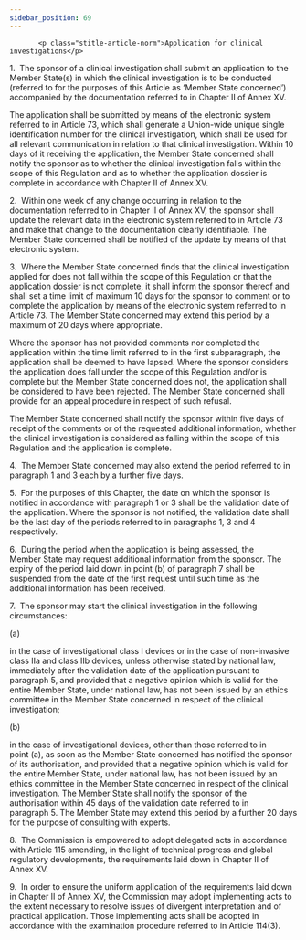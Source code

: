 ```yaml
---
sidebar_position: 69
---
```

           <p class="stitle-article-norm">Application for clinical investigations</p>
   <p class="norm">1.&nbsp;&nbsp;The sponsor of a clinical investigation
 shall submit an application to the Member&nbsp;State(s) in which the 
clinical investigation is to be conducted (referred to for the purposes 
of this Article&nbsp;as ‘Member&nbsp;State concerned’) accompanied by 
the documentation referred to in Chapter II of Annex&nbsp;XV.</p>
   <p class="norm">The application shall be submitted by means of the 
electronic system referred to in Article&nbsp;73, which shall generate a
 Union-wide unique single identification number for the clinical 
investigation, which shall be used for all relevant communication in 
relation to that clinical investigation. Within 10 days of it receiving 
the application, the Member&nbsp;State concerned shall notify the 
sponsor as to whether the clinical investigation falls within the scope 
of this Regulation and as to whether the application dossier is complete
 in accordance with Chapter II of Annex&nbsp;XV.</p>
   <p class="norm">2.&nbsp;&nbsp;Within one week of any change occurring
 in relation to the documentation referred to in Chapter II of 
Annex&nbsp;XV, the sponsor shall update the relevant data in the 
electronic system referred to in Article&nbsp;73 and make that change to
 the documentation clearly identifiable. The Member&nbsp;State concerned
 shall be notified of the update by means of that electronic system.</p>
   <p class="norm">3.&nbsp;&nbsp;Where the Member&nbsp;State concerned 
finds that the clinical investigation applied for does not fall within 
the scope of this Regulation or that the application dossier is not 
complete, it shall inform the sponsor thereof and shall set a time limit
 of maximum 10 days for the sponsor to comment or to complete the 
application by means of the electronic system referred to in 
Article&nbsp;73. The Member&nbsp;State concerned may extend this period 
by a maximum of 20 days where appropriate.</p>
   <p class="norm">Where the sponsor has not provided comments nor 
completed the application within the time limit referred to in the first
 subparagraph, the application shall be deemed to have lapsed. Where the
 sponsor considers the application does fall under the scope of this 
Regulation and/or is complete but the Member&nbsp;State concerned does 
not, the application shall be considered to have been rejected. The 
Member&nbsp;State concerned shall provide for an appeal procedure in 
respect of such refusal.</p>
   <p class="norm">The Member&nbsp;State concerned shall notify the 
sponsor within five days of receipt of the comments or of the requested 
additional information, whether the clinical investigation is considered
 as falling within the scope of this Regulation and the application is 
complete.</p>
   <p class="norm">4.&nbsp;&nbsp;The Member&nbsp;State concerned may 
also extend the period referred to in paragraph&nbsp;1 and&nbsp;3 each 
by a further five&nbsp;days.</p>
   <p class="norm">5.&nbsp;&nbsp;For the purposes of this Chapter, the 
date on which the sponsor is notified in accordance with 
paragraph&nbsp;1 or 3 shall be the validation date of the application. 
Where the sponsor is not notified, the validation date shall be the last
 day of the periods referred to in paragraphs&nbsp;1, 3 and 4 
respectively.</p>
   <p class="norm">6.&nbsp;&nbsp;During the period when the application 
is being assessed, the Member&nbsp;State may request additional 
information from the sponsor. The expiry of the period laid down in 
point&nbsp;(b) of paragraph&nbsp;7 shall be suspended from the date of 
the first request until such time as the additional information has been
 received.</p>
   <p class="norm">7.&nbsp;&nbsp;The sponsor may start the clinical investigation in the following circumstances:</p>
   <div class="grid-container grid-list">
      <div class="list grid-list-column-1">
         <span>(a)&nbsp;</span>
      </div>
      <div class="grid-list-column-2">
         <p class="norm">in the case of investigational class I devices 
or in the case of non-invasive class&nbsp;IIa and class&nbsp;IIb 
devices, unless otherwise stated by national law, immediately after the 
validation date of the application pursuant to paragraph&nbsp;5, and 
provided that a negative opinion which is valid for the entire 
Member&nbsp;State, under national law, has not been issued by an ethics 
committee in the Member&nbsp;State concerned in respect of the clinical 
investigation;</p>
      </div>
   </div>
   <div class="grid-container grid-list">
      <div class="list grid-list-column-1">
         <span>(b)&nbsp;</span>
      </div>
      <div class="grid-list-column-2">
         <p class="norm">in the case of investigational devices, other 
than those referred to in point&nbsp;(a), as soon as the 
Member&nbsp;State concerned has notified the sponsor of its 
authorisation, and provided that a negative opinion which is valid for 
the entire Member&nbsp;State, under national law, has not been issued by
 an ethics committee in the Member&nbsp;State concerned in respect of 
the clinical investigation. The Member&nbsp;State shall notify the 
sponsor of the authorisation within 45&nbsp;days of the validation date 
referred to in paragraph&nbsp;5. The Member&nbsp;State may extend this 
period by a further 20&nbsp;days for the purpose of consulting with 
experts.</p>
      </div>
   </div>
   <p class="norm">8.&nbsp;&nbsp;The Commission is empowered to adopt 
delegated acts in accordance with Article&nbsp;115 amending, in the 
light of technical progress and global regulatory developments, the 
requirements laid down in Chapter&nbsp;II of Annex&nbsp;XV.</p>
   <p class="norm">9.&nbsp;&nbsp;In order to ensure the uniform 
application of the requirements laid down in Chapter&nbsp;II of 
Annex&nbsp;XV, the Commission may adopt implementing acts to the extent 
necessary to resolve issues of divergent interpretation and of practical
 application. Those implementing acts shall be adopted in accordance 
with the examination procedure referred to in Article&nbsp;114(3).</p>